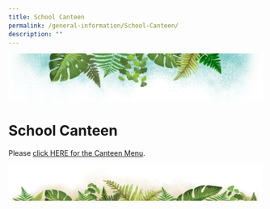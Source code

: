 ```yaml
---
title: School Canteen
permalink: /general-information/School-Canteen/
description: ""
---
```

![](/images/Banner.png)

# School Canteen

Please [click HERE for the Canteen Menu](/files/Canteen%20Menu%202023.pdf).

![](/images/bg-bottom.png)